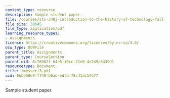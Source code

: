 ```yaml
---
content_type: resource
description: Sample student paper.
file: /courses/sts-340j-introduction-to-the-history-of-technology-fall-2006/0bbe58e9f749b6adedfb78c41ac57d77_lmesseri3.pdf
file_size: 20645
file_type: application/pdf
learning_resource_types:
- Assignments
license: https://creativecommons.org/licenses/by-nc-sa/4.0/
ocw_type: OCWFile
parent_title: Assignments
parent_type: CourseSection
parent_uid: 6c76982f-64e5-10cc-21e0-4e749c6439d1
resourcetype: Document
title: lmesseri3.pdf
uid: 0bbe58e9-f749-b6ad-edfb-78c41ac57d77
---
```

Sample student paper.